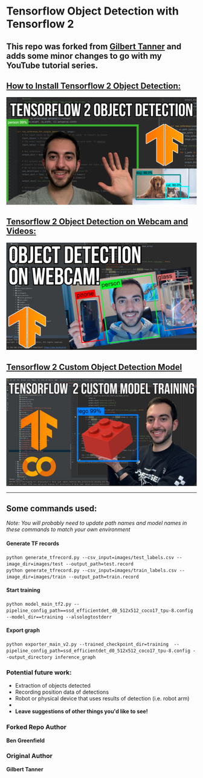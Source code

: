 # Tensorflow Object Detection with Tensorflow 2
This repo was forked from 
[Gilbert Tanner](https://github.com/TannerGilbert/Tensorflow-Object-Detection-with-Tensorflow-2.0) and adds some minor
changes to go with my YouTube tutorial series.
---
## [How to Install Tensorflow 2 Object Detection:](https://www.youtube.com/watch?v=rRwflsS67ow&t=28s&ab_channel=LazyTech)
![thumbnail](./misc/Tensorflow%202%20Object%20Detection.jpg)

## [Tensorflow 2 Object Detection on Webcam and Videos:](https://www.youtube.com/watch?v=O6BsjQat4aE&ab_channel=LazyTech)
![thumbnail](./misc/Tensorflow%202%20Object%20Detection%20on%20Webcam%20and%20Videos.jpg)

## [Tensorflow 2 Custom Object Detection Model](https://youtu.be/8ktcGQ-XreQ)
![thumbnail](./misc/Tensorflow%202%20Custom%20Model.jpg)

---

## Some commands used:
*Note: You will probably need to update path names and model names in these commands to match your own environment*
#### Generate TF records
`python generate_tfrecord.py --csv_input=images/test_labels.csv --image_dir=images/test --output_path=test.record`<br>
`python generate_tfrecord.py --csv_input=images/train_labels.csv --image_dir=images/train --output_path=train.record`
#### Start training
`python model_main_tf2.py --pipeline_config_path==ssd_efficientdet_d0_512x512_coco17_tpu-8.config 
--model_dir==training --alsologtostderr`
#### Export graph
`python exporter_main_v2.py --trained_checkpoint_dir=training 
--pipeline_config_path=ssd_efficientdet_d0_512x512_coco17_tpu-8.config --output_directory inference_graph`

### Potential future work:
- Extraction of objects detected
- Recording position data of detections
- Robot or physical device that uses results of detection (i.e. robot arm)
- 
- **Leave suggestions of other things you'd like to see!**

### Forked Repo Author
 **Ben Greenfield**
### Original Author
 **Gilbert Tanner**